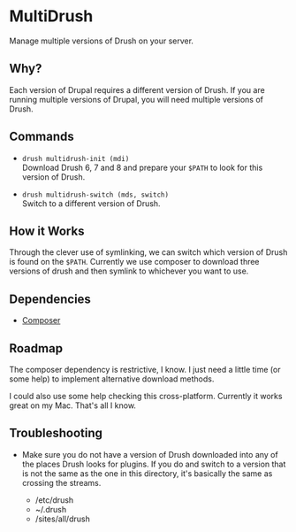 # MultiDrush
Manage multiple versions of Drush on your server.

## Why?
Each version of Drupal requires a different version of Drush.  If you are
running multiple versions of Drupal, you will need multiple versions of Drush.

## Commands
* `drush multidrush-init (mdi)`  
Download Drush 6, 7 and 8 and prepare your `$PATH` to look for this version of
Drush.

* `drush multidrush-switch (mds, switch)`  
Switch to a different version of Drush.

## How it Works
Through the clever use of symlinking, we can switch which version of Drush is
found on the `$PATH`.  Currently we use composer to download three versions of
drush and then symlink to whichever you want to use.

## Dependencies
* [Composer](https://getcomposer.org/)

## Roadmap
The composer dependency is restrictive, I know.  I just need a little time (or 
some help) to implement alternative download methods.

I could also use some help checking this cross-platform.  Currently it works
great on my Mac.  That's all I know.

## Troubleshooting
* Make sure you do not have a version of Drush downloaded into any of the places
 Drush looks for plugins.  If you do and switch to a version that is not the 
 same as the one in this directory, it's basically the same as crossing the 
 streams.
  
    * /etc/drush
    * ~/.drush
    * /sites/all/drush
